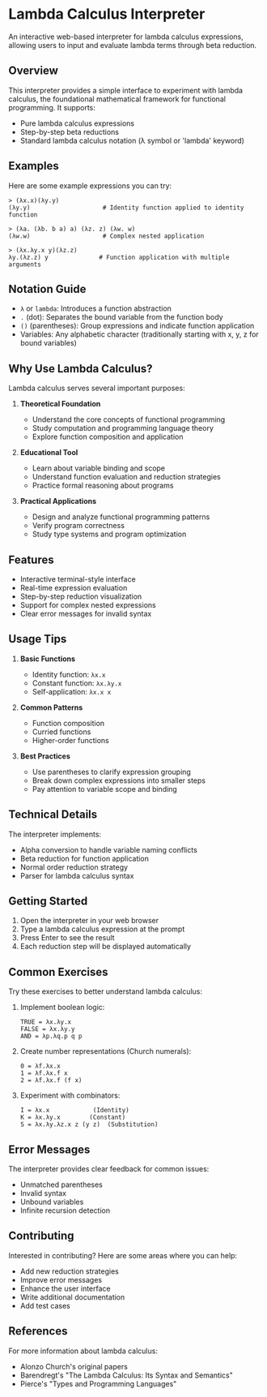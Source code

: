 # Lambda Calculus Interpreter

An interactive web-based interpreter for lambda calculus expressions, allowing users to input and evaluate lambda terms through beta reduction.

## Overview

This interpreter provides a simple interface to experiment with lambda calculus, the foundational mathematical framework for functional programming. It supports:
- Pure lambda calculus expressions
- Step-by-step beta reductions
- Standard lambda calculus notation (λ symbol or 'lambda' keyword)

## Examples

Here are some example expressions you can try:

```
> (λx.x)(λy.y)
(λy.y)                    # Identity function applied to identity function

> (λa. (λb. b a) a) (λz. z) (λw. w)
(λw.w)                    # Complex nested application

> (λx.λy.x y)(λz.z)
λy.(λz.z) y              # Function application with multiple arguments
```

## Notation Guide

- `λ` or `lambda`: Introduces a function abstraction
- `.` (dot): Separates the bound variable from the function body
- `()` (parentheses): Group expressions and indicate function application
- Variables: Any alphabetic character (traditionally starting with x, y, z for bound variables)

## Why Use Lambda Calculus?

Lambda calculus serves several important purposes:

1. **Theoretical Foundation**
   - Understand the core concepts of functional programming
   - Study computation and programming language theory
   - Explore function composition and application

2. **Educational Tool**
   - Learn about variable binding and scope
   - Understand function evaluation and reduction strategies
   - Practice formal reasoning about programs

3. **Practical Applications**
   - Design and analyze functional programming patterns
   - Verify program correctness
   - Study type systems and program optimization

## Features

- Interactive terminal-style interface
- Real-time expression evaluation
- Step-by-step reduction visualization
- Support for complex nested expressions
- Clear error messages for invalid syntax

## Usage Tips

1. **Basic Functions**
   - Identity function: `λx.x`
   - Constant function: `λx.λy.x`
   - Self-application: `λx.x x`

2. **Common Patterns**
   - Function composition
   - Curried functions
   - Higher-order functions

3. **Best Practices**
   - Use parentheses to clarify expression grouping
   - Break down complex expressions into smaller steps
   - Pay attention to variable scope and binding

## Technical Details

The interpreter implements:
- Alpha conversion to handle variable naming conflicts
- Beta reduction for function application
- Normal order reduction strategy
- Parser for lambda calculus syntax

## Getting Started

1. Open the interpreter in your web browser
2. Type a lambda calculus expression at the prompt
3. Press Enter to see the result
4. Each reduction step will be displayed automatically

## Common Exercises

Try these exercises to better understand lambda calculus:

1. Implement boolean logic:
   ```
   TRUE = λx.λy.x
   FALSE = λx.λy.y
   AND = λp.λq.p q p
   ```

2. Create number representations (Church numerals):
   ```
   0 = λf.λx.x
   1 = λf.λx.f x
   2 = λf.λx.f (f x)
   ```

3. Experiment with combinators:
   ```
   I = λx.x            (Identity)
   K = λx.λy.x        (Constant)
   S = λx.λy.λz.x z (y z)  (Substitution)
   ```

## Error Messages

The interpreter provides clear feedback for common issues:
- Unmatched parentheses
- Invalid syntax
- Unbound variables
- Infinite recursion detection

## Contributing

Interested in contributing? Here are some areas where you can help:
- Add new reduction strategies
- Improve error messages
- Enhance the user interface
- Write additional documentation
- Add test cases

## References

For more information about lambda calculus:
- Alonzo Church's original papers
- Barendregt's "The Lambda Calculus: Its Syntax and Semantics"
- Pierce's "Types and Programming Languages"